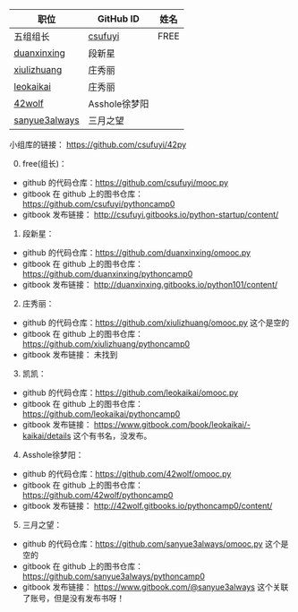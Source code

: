 职位 | GitHub ID | 姓名
---- | ---- | ----
五组组长 | [csufuyi](https://github.com/csufuyi) | FREE
 | [duanxinxing](https://github.com/duanxinxing) | 段新星
 | [xiulizhuang](https://github.com/xiulizhuang) | 庄秀丽
 | [leokaikai](https://github.com/leokaikai) | 庄秀丽
 | [42wolf](https://github.com/42wolf) | Asshole徐梦阳
 | [sanyue3always](https://github.com/sanyue3always) | 三月之望
 
 
 小组库的链接：    https://github.com/csufuyi/42py
   
 0. free(组长)：  
  - github 的代码仓库：https://github.com/csufuyi/mooc.py  
  - gitbook 在 github 上的图书仓库：  https://github.com/csufuyi/pythoncamp0
  - gitbook 发布链接：  http://csufuyi.gitbooks.io/python-startup/content/

1. 段新星：   
  - github 的代码仓库：https://github.com/duanxinxing/omooc.py  
  - gitbook 在 github 上的图书仓库：  https://github.com/duanxinxing/pythoncamp0
  - gitbook 发布链接：  http://duanxinxing.gitbooks.io/python101/content/

2. 庄秀丽：  
  - github 的代码仓库：https://github.com/xiulizhuang/omooc.py   这个是空的
  - gitbook 在 github 上的图书仓库：  https://github.com/xiulizhuang/pythoncamp0
  - gitbook 发布链接：  未找到


3. 凯凯：  
  - github 的代码仓库：https://github.com/leokaikai/omooc.py  
  - gitbook 在 github 上的图书仓库：  https://github.com/leokaikai/pythoncamp0
  - gitbook 发布链接：  https://www.gitbook.com/book/leokaikai/-kaikai/details  这个有书名，没发布。


4. Asshole徐梦阳：  
  - github 的代码仓库：https://github.com/42wolf/omooc.py  
  - gitbook 在 github 上的图书仓库：  https://github.com/42wolf/pythoncamp0
  - gitbook 发布链接：  http://42wolf.gitbooks.io/pythoncamp0/content/

5. 三月之望：  
  - github 的代码仓库：https://github.com/sanyue3always/omooc.py  这个是空的
  - gitbook 在 github 上的图书仓库：  https://github.com/sanyue3always/pythoncamp0
  - gitbook 发布链接：  https://www.gitbook.com/@sanyue3always 这个关联了账号，但是没有发布书呀！

  

  
  
